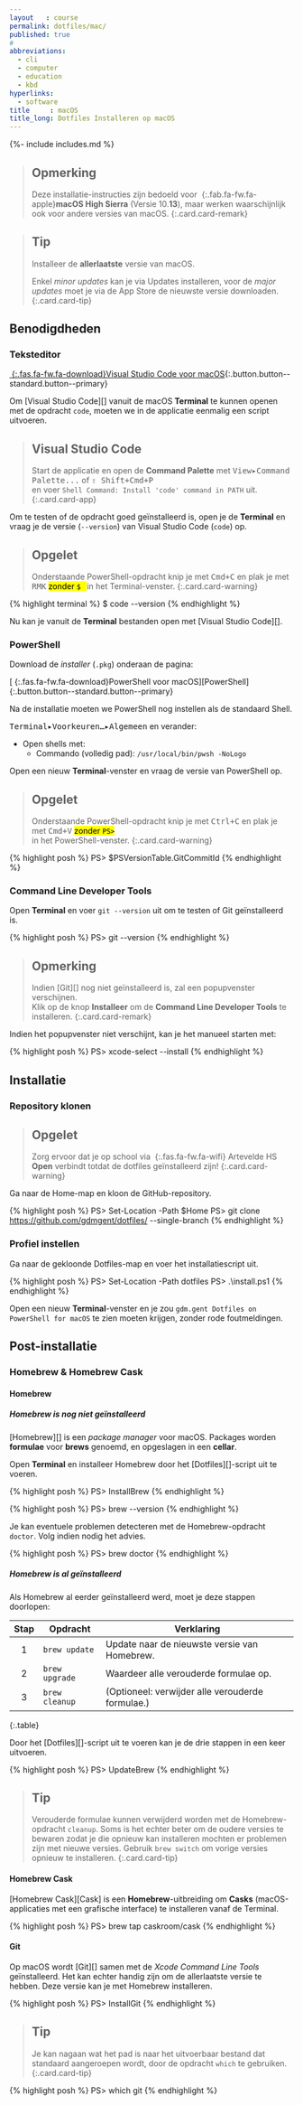 ```yaml
---
layout   : course
permalink: dotfiles/mac/
published: true
#
abbreviations:
  - cli
  - computer
  - education
  - kbd
hyperlinks:
  - software
title     : macOS
title_long: Dotfiles Installeren op macOS
---
```

{%- include includes.md %}

> Opmerking
> ---
> Deze installatie-instructies zijn bedoeld voor *&nbsp;*{:.fab.fa-fw.fa-apple}**macOS High Sierra** (Versie 10.**13**), maar werken waarschijnlijk ook voor andere versies van macOS.
{:.card.card-remark}

> Tip
> ---
> Installeer de **allerlaatste** versie van macOS.
>
> Enkel *minor updates* kan je via Updates installeren, voor de *major updates* moet je via de App Store de nieuwste versie downloaden.
{:.card.card-tip}

Benodigdheden
-------------

### Teksteditor

[*&nbsp;*{:.fas.fa-fw.fa-download}Visual Studio Code voor macOS](https://code.visualstudio.com/download){:.button.button--standard.button--primary}

Om [Visual Studio Code][] vanuit de macOS **Terminal** te kunnen openen met de opdracht `code`, moeten we in de applicatie eenmalig een script uitvoeren.

> Visual Studio Code
> ---
> Start de applicatie en open de **Command Palette** met <kbd class="menu"><kbd>View</kbd>&#9656;<kbd>Command Palette...</kbd></kbd> of <kbd class="keyboard"><kbd>&#8679; Shift</kbd>+<kbd>Cmd</kbd>+<kbd>P</kbd></kbd>  
> en voer `Shell Command: Install 'code' command in PATH` uit.
{:.card.card-app}

Om te testen of de opdracht goed geïnstalleerd is, open je de **Terminal** en vraag je de versie (`--version`) van Visual Studio Code (`code`) op.

> Opgelet
> ---
> Onderstaande PowerShell-opdracht knip je met <kbd class="keyboard"><kbd>Cmd</kbd>+<kbd>C</kbd></kbd> en plak je met <kbd>RMK</kbd> <mark class="marker--underline marker--yellow">zonder <code>$ </code> </mark> in het Terminal-venster.
{:.card.card-warning}

{% highlight terminal %}
$ code --version
{% endhighlight %}

Nu kan je vanuit de **Terminal** bestanden open met [Visual Studio Code][].

### PowerShell

Download de *installer* (`.pkg`) onderaan de pagina:

[*&nbsp;*{:.fas.fa-fw.fa-download}PowerShell voor macOS][PowerShell]{:.button.button--standard.button--primary}

Na de installatie moeten we PowerShell nog instellen als de standaard Shell.

<kbd class="menu"><kbd>Terminal</kbd>&#9656;<kbd>Voorkeuren&hellip;</kbd>&#9656;<kbd>Algemeen</kbd></kbd> en verander:

 - Open shells met:
   - Commando (volledig pad): `/usr/local/bin/pwsh -NoLogo`

Open een nieuw **Terminal**-venster en vraag de versie van PowerShell op.

> Opgelet
> ---
> Onderstaande PowerShell-opdracht knip je met <kbd class="keyboard"><kbd>Ctrl</kbd>+<kbd>C</kbd></kbd> en plak je met <kbd class="keyboard"><kbd>Cmd</kbd>+<kbd>V</kbd></kbd> <mark class="marker--underline marker--yellow">zonder <code>PS&gt; </code> </mark> in het PowerShell-venster.
{:.card.card-warning}

{% highlight posh %}
PS> $PSVersionTable.GitCommitId
{% endhighlight %}

### Command Line Developer Tools

Open **Terminal** en voer `git --version` uit om te testen of Git geïnstalleerd is.

{% highlight posh %}
PS> git --version
{% endhighlight %}

> Opmerking
> ---
> Indien [Git][] nog niet geïnstalleerd is, zal een popupvenster verschijnen.  
> Klik op de knop **Installeer** om de **Command Line Developer Tools** te installeren.
{:.card.card-remark}

Indien het popupvenster niet verschijnt, kan je het manueel starten met:

{% highlight posh %}
PS> xcode-select --install
{% endhighlight %}

Installatie
-----------

### Repository klonen

> Opgelet
> ---
> Zorg ervoor dat je op school via *&nbsp;*{:.fas.fa-fw.fa-wifi} Artevelde HS **Open** verbindt totdat de dotfiles geïnstalleerd zijn!
{:.card.card-warning}

Ga naar de Home-map en kloon de GitHub-repository.

{% highlight posh %}
PS> Set-Location -Path $Home
PS> git clone https://github.com/gdmgent/dotfiles/ --single-branch
{% endhighlight %}


### Profiel instellen

Ga naar de gekloonde Dotfiles-map en voer het installatiescript uit.

{% highlight posh %}
PS> Set-Location -Path dotfiles
PS> .\install.ps1
{% endhighlight %}

Open een nieuw **Terminal**-venster en je zou `gdm.gent Dotfiles on PowerShell for macOS` te zien moeten krijgen, zonder rode foutmeldingen.


Post-installatie
----------------

### Homebrew & Homebrew Cask

#### Homebrew

##### Homebrew is nog niet geïnstalleerd

[Homebrew][] is een *package manager* voor macOS. Packages worden **formulae** voor **brews** genoemd, en opgeslagen in een **cellar**.

Open **Terminal** en installeer Homebrew door het [Dotfiles][]-script uit te voeren.

{% highlight posh %}
PS> InstallBrew
{% endhighlight %}

{% highlight posh %}
PS> brew --version
{% endhighlight %}

Je kan eventuele problemen detecteren met de Homebrew-opdracht `doctor`. Volg indien nodig het advies.

{% highlight posh %}
PS> brew doctor
{% endhighlight %}

##### Homebrew is al geïnstalleerd

Als Homebrew al eerder geïnstalleerd werd, moet je deze stappen doorlopen:

| Stap | Opdracht       | Verklaring                                       |
|:----:|----------------|--------------------------------------------------|
|   1  | `brew update`  | Update naar de nieuwste versie van Homebrew.     |
|   2  | `brew upgrade` | Waardeer alle verouderde formulae op.            |
|   3  | `brew cleanup` | (Optioneel: verwijder alle verouderde formulae.) |
{:.table}

Door het [Dotfiles][]-script uit te voeren kan je de drie stappen in een keer uitvoeren.

{% highlight posh %}
PS> UpdateBrew
{% endhighlight %}

> Tip
> ---
> Verouderde formulae kunnen verwijderd worden met de Homebrew-opdracht `cleanup`. Soms is het echter beter om de oudere versies te bewaren zodat je die opnieuw kan installeren mochten er problemen zijn met nieuwe versies. Gebruik `brew switch` om vorige versies opnieuw te installeren.
{:.card.card-tip}

#### Homebrew Cask

[Homebrew Cask][Cask] is een **Homebrew**-uitbreiding om **Casks** (macOS-applicaties met een grafische interface) te installeren vanaf de Terminal.

{% highlight posh %}
PS> brew tap caskroom/cask
{% endhighlight %}

#### Git

Op macOS wordt [Git][] samen met de *Xcode Command Line Tools* geïnstalleerd. Het kan echter handig zijn om de allerlaatste versie te hebben. Deze versie kan je met Homebrew installeren.

{% highlight posh %}
PS> InstallGit
{% endhighlight %}

> Tip
> ---
> Je kan nagaan wat het pad is naar het uitvoerbaar bestand dat standaard aangeroepen wordt, door de opdracht `which` te gebruiken.
{:.card.card-tip}

{% highlight posh %}
PS> which git
{% endhighlight %}